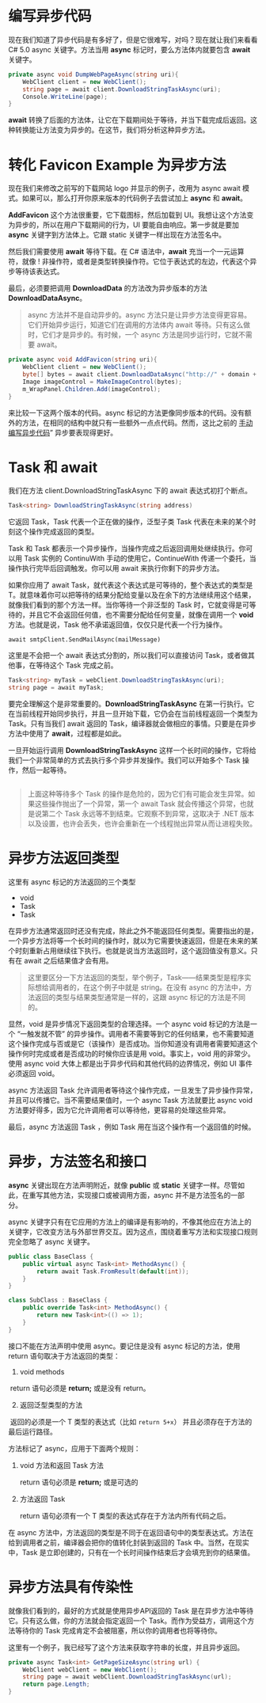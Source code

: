 # 编写异步代码

现在我们知道了异步代码是有多好了，但是它很难写，对吗？现在就让我们来看看 C# 5.0 async 关键字。方法当用 **async** 标记时，要么方法体内就要包含 **await** 关键字。

```c#
private async void DumpWebPageAsync(string uri){
    WebClient client = new WebClient();
    string page = await client.DownloadStringTaskAsync(uri);
    Console.WriteLine(page);
}
```

**await** 转换了后面的方法体，让它在下载期间处于等待，并当下载完成后返回。这种转换能让方法变为异步的。在这节，我们将分析这种异步方法。

# 转化 Favicon Example 为异步方法

现在我们来修改之前写的下载网站 logo 并显示的例子，改用为 async await 模式。如果可以，那么打开你原来版本的代码例子去尝试加上 **async** 和 **await**。

**AddFavicon** 这个方法很重要，它下载图标，然后加载到 UI。我想让这个方法变为异步的，所以在用户下载期间的行为，UI 要能自由响应。第一步就是要加 **async** 关键字到方法体上。它跟 static 关键字一样出现在方法签名中。

然后我们需要使用 **await** 等待下载。在 C# 语法中，**await** 充当一个一元运算符，就像 ! 非操作符，或者是类型转换操作符。它位于表达式的左边，代表这个异步等待该表达式。

最后，必须要把调用 **DownloadData** 的方法改为异步版本的方法 **DownloadDataAsync**。

> async 方法并不是自动异步的。async 方法只是让异步方法变得更容易。它们开始异步运行，知道它们在调用的方法体内 await 等待。只有这么做时，它们才是异步的。有时候，一个 async 方法是同步运行时，它就不需要 await。

```c#
private async void AddFavicon(string uri){
    WebClient client = new WebClient();
    byte[] bytes = await client.DownloadDataAsync("http://" + domain + "/favicon.ico");
    Image imageControl = MakeImageControl(bytes);
    m_WrapPanel.Children.Add(imageControl);
}
```

来比较一下这两个版本的代码。async 标记的方法更像同步版本的代码。没有额外的方法，在相同的结构中就只有一些额外一点点代码。然而，这比之前的 [手动编写异步代码](Some-Asynchronous-Patterns-Used-In-Net.md)” 异步要表现得更好。

# Task 和 await

我们在方法 client.DownloadStringTaskAsync 下的 await 表达式初打个断点。

```c#
Task<string> DownloadStringTaskAsync(string address)
```

它返回 Task<string>，Task 代表一个正在做的操作，泛型子类 Task<T> 代表在未来的某个时刻这个操作完成返回的类型。

Task 和 Task<T> 都表示一个异步操作，当操作完成之后返回调用处继续执行。你可以用 Task 实例的 ContinuWith 手动的使用它，ContinueWith 传递一个委托，当操作执行完毕后回调触发。你可以用 await 来执行你剩下的异步方法。

如果你应用了 await Task<T>，就代表这个表达式是可等待的，整个表达式的类型是 T。就意味着你可以把等待的结果分配给变量以及在余下的方法继续用这个结果，就像我们看到的那个方法一样。当你等待一个非泛型的 Task 时，它就变得是可等待的，并且它不会返回任何值，也不需要分配给任何变量，就像在调用一个 **void** 方法。也就是说，Task 他不承诺返回值，仅仅只是代表一个行为操作。

`await smtpClient.SendMailAsync(mailMessage)`

这里是不会把一个 await 表达式分割的，所以我们可以直接访问 Task，或者做其他事，在等待这个 Task 完成之前。

```c#
Task<string> myTask = webClient.DownloadStringTaskAsync(uri);
string page = await myTask;
```

要完全理解这个是非常重要的。**DownloadStringTaskAsync** 在第一行执行。它在当前线程开始同步执行，并且一旦开始下载，它仍会在当前线程返回一个类型为 Task<string>。只有当我们 await 返回的 Task<string>，编译器就会做相应的事情。只要是在异步方法中使用了 **await**，过程都是如此。

一旦开始运行调用 **DownloadStringTaskAsync** 这样一个长时间的操作，它将给我们一个非常简单的方式去执行多个异步并发操作。我们可以开始多个 Task 操作，然后一起等待。

```c#

```

> 上面这种等待多个 Task 的操作是危险的，因为它们有可能会发生异常。如果这些操作抛出了一个异常，第一个 await Task 就会传播这个异常，也就是说第二个 Task 永远等不到结束。它观察不到异常，这取决于 .NET 版本以及设置，也许会丢失，也许会重新在一个线程抛出异常从而让进程失败。

# 异步方法返回类型

这里有 async 标记的方法返回的三个类型

- void
- Task
- Task<T>

在异步方法通常返回时还没有完成，除此之外不能返回任何类型。需要指出的是，一个异步方法将等一个长时间的操作时，就以为它需要快速返回，但是在未来的某个时刻重新占用继续往下执行。也就是说当方法返回时，这个返回值没有意义。只有在 await 之后结果值才会有用。

> 这里要区分一下方法返回的类型，举个例子，Task<string>——结果类型是程序实际想给调用者的，在这个例子中就是 string。在没有 async 的方法中，方法返回的类型与结果类型通常是一样的，这跟 async 标记的方法是不同的。

显然，void 是异步情况下返回类型的合理选择。一个 async void 标记的方法是一个 “一触发就不管” 的异步操作。调用者不需要等到它的任何结果，也不需要知道这个操作完成与否或是它（该操作）是否成功。当你知道没有调用者需要知道这个操作何时完成或者是否成功的时候你应该是用 void。事实上，void 用的非常少。使用 async void 大体上都是出于异步代码和其他代码的边界情况，例如 UI 事件必须返回 void。

async 方法返回 Task 允许调用者等待这个操作完成，一旦发生了异步操作异常，并且可以传播它。当不需要结果值时，一个 async Task 方法就要比 async void 方法要好得多，因为它允许调用者可以等待他，更容易的处理这些异常。

最后，async 方法返回 Task<T> ，例如 Task<string> 用在当这个操作有一个返回值的时候。

# 异步，方法签名和接口

**async** 关键出现在方法声明附近，就像 **public** 或 **static** 关键字一样。尽管如此，在重写其他方法，实现接口或被调用方面，async 并不是方法签名的一部分。

async 关键字只有在它应用的方法上的编译是有影响的，不像其他应在方法上的关键字，它改变方法与外部世界交互。因为这点，围绕着重写方法和实现接口规则完全忽略了 async 关键字。

```c#
public class BaseClass {
    public virtual async Task<int> MethodAsync() {
        return await Task.FromResult(default(int));
    }
}

class SubClass : BaseClass {
    public override Task<int> MethodAsync() {
        return new Task<int>(() => 1);
    }
}
```

接口不能在方法声明中使用 async。要记住是没有 async 标记的方法，使用 return 语句取决于方法返回的类型：

1. void methods

​	return 语句必须是 **return;** 或是没有 return。

2. 返回泛型类型的方法

​	返回的必须是一个 T 类型的表达式（比如 `return 5+x`） 并且必须存在于方法的最后运行路径。

方法标记了 async，应用于下面两个规则：

1. void 方法和返回 Task 方法

   return 语句必须是 **return;** 或是可选的

2. 方法返回 Task<T>

   return 语句必须有一个 T 类型的表达式存在于方法内所有代码之后。

在 async 方法中，方法返回的类型是不同于在返回语句中的类型表达式。方法在给到调用者之前，编译器会把你的值转化封装到返回的 Task<T> 中。当然，在现实中，Task<T> 是立即创建的，只有在一个长时间操作结束后才会填充到你的结果值。

# 异步方法具有传染性

就像我们看到的，最好的方式就是使用异步API返回的 Task 是在异步方法中等待它。只有这么做，你的方法就会指定返回一个 Task。而作为受益方，调用这个方法等待你的 Task 完成肯定不会被阻塞，所以你的调用者也将等待你。

这里有一个例子，我已经写了这个方法来获取字符串的长度，并且异步返回。

```c#
private async Task<int> GetPageSizeAsync(string url) {
    WebClient webClient = new WebClient();
    string page = await webClient.DownloadStringTaskAsync(url);
    return page.Length;
}
```

